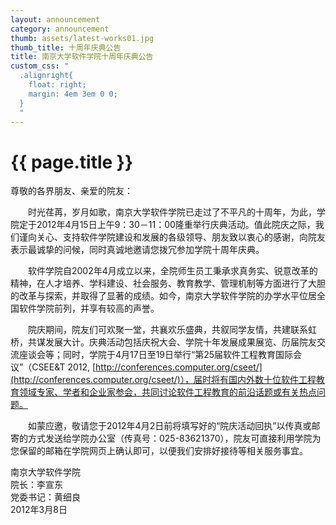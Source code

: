 ```yaml
---
layout: announcement
category: announcement
thumb: assets/latest-works01.jpg
thumb_title: 十周年庆典公告
title: 南京大学软件学院十周年庆典公告
custom_css: "
  .alignright{
    float: right;
    margin: 4em 3em 0 0;
  }
  "
---
```

 
# {{  page.title  }}

尊敬的各界朋友、亲爱的院友：

&emsp;&emsp;时光荏苒，岁月如歌，南京大学软件学院已走过了不平凡的十周年，为此，学院定于2012年4月15日上午9：30－11：00隆重举行庆典活动。值此院庆之际，我们谨向关心、支持软件学院建设和发展的各级领导、朋友致以衷心的感谢，向院友表示最诚挚的问候，同时真诚地邀请您拨冗参加学院十周年庆典。

&emsp;&emsp;软件学院自2002年4月成立以来，全院师生员工秉承求真务实、锐意改革的精神，在人才培养、学科建设、社会服务、教育教学、管理机制等方面进行了大胆的改革与探索，并取得了显著的成绩。如今，南京大学软件学院的办学水平位居全国软件学院前列，并享有较高的声誉。

&emsp;&emsp;院庆期间，院友们可欢聚一堂，共襄欢乐盛典，共叙同学友情，共建联系虹桥，共谋发展大计。庆典活动包括庆祝大会、学院十年发展成果展览、历届院友交流座谈会等；同时，学院于4月17日至19日举行“第25届软件工程教育国际会议”（CSEE&T 2012, [http://conferences.computer.org/cseet/](http://conferences.computer.org/cseet/)），届时将有国内外数十位软件工程教育领域专家、学者和企业家参会，共同讨论软件工程教育的前沿话题或有关热点问题。

&emsp;&emsp;如蒙应邀，敬请您于2012年4月2日前将填写好的“院庆活动回执”以传真或邮寄的方式发送给学院办公室（传真号：025-83621370），院友可直接利用学院为您保留的邮箱在学院网页上确认即可，以便我们安排好接待等相关服务事宜。

<div class="alignright">
南京大学软件学院<br />
院长：李宣东<br />
党委书记：黄细良<br />
2012年3月8日
</div>